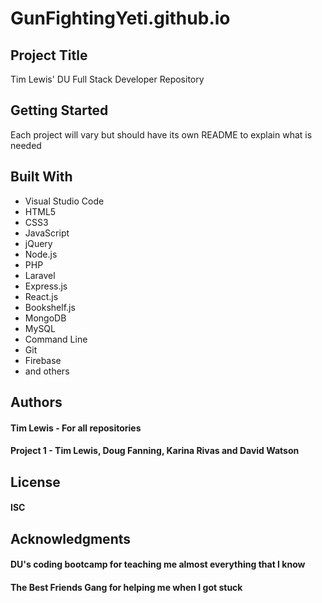 # GunFightingYeti.github.io

## Project Title
Tim Lewis' DU Full Stack Developer Repository

## Getting Started
Each project will vary but should have its own README to explain what is needed

## Built With
* Visual Studio Code
* HTML5
* CSS3
* JavaScript
* jQuery
* Node.js
* PHP
* Laravel
* Express.js
* React.js
* Bookshelf.js
* MongoDB
* MySQL
* Command Line
* Git
* Firebase
* and others

## Authors
#### Tim Lewis - For all repositories
#### Project 1 - Tim Lewis, Doug Fanning, Karina Rivas and David Watson

## License
#### ISC

## Acknowledgments
#### DU's coding bootcamp for teaching me almost everything that I know
#### The Best Friends Gang for helping me when I got stuck
